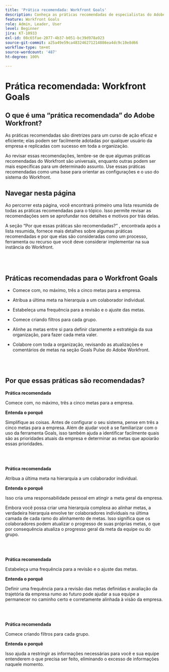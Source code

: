 ```yaml
---
title: 'Prática recomendada: Workfront Goals'
description: Conheça as práticas recomendadas de especialistas do Adobe Workfront sobre configurar, gerenciar e usar o Workfront Goals.
feature: Workfront Goals
role: Admin, Leader, User
level: Beginner
jira: KT-10933
exl-id: 08c65fae-2077-4b37-b051-bc39d978a923
source-git-commit: a25a49e59ca483246271214886ea4dc9c10e8d66
workflow-type: tm+mt
source-wordcount: '487'
ht-degree: 100%

---
```


# Prática recomendada: Workfront Goals

## O que é uma “prática recomendada” do Adobe Workfront?

As práticas recomendadas são diretrizes para um curso de ação eficaz e eficiente; elas podem ser facilmente adotadas por qualquer usuário da empresa e replicadas com sucesso em toda a organização.

Ao revisar essas recomendações, lembre-se de que algumas práticas recomendadas do Workfront são universais, enquanto outras podem ser mais específicas para um determinado assunto. Use essas práticas recomendadas como uma base para orientar as configurações e o uso do sistema do Workfront.

## Navegar nesta página

Ao percorrer esta página, você encontrará primeiro uma lista resumida de todas as práticas recomendadas para o tópico. Isso permite revisar as recomendações sem se aprofundar nos detalhes e motivos por trás delas.

A seção “Por que essas práticas são recomendadas?” , encontrada após a lista resumida, fornece mais detalhes sobre algumas práticas recomendadas e por que elas são consideradas como um processo, ferramenta ou recurso que você deve considerar implementar na sua instância do Workfront.

</br>
</br>


## Práticas recomendadas para o Workfront Goals

* Comece com, no máximo, três a cinco metas para a empresa.

* Atribua a última meta na hierarquia a um colaborador individual.

* Estabeleça uma frequência para a revisão e o ajuste das metas.

* Comece criando filtros para cada grupo.

* Alinhe as metas entre si para definir claramente a estratégia da sua organização, para fazer cada meta valer.

* Colabore com toda a organização, revisando as atualizações e comentários de metas na seção Goals Pulse do Adobe Workfront.

</br>
</br>

## Por que essas práticas são recomendadas?

**Prática recomendada**

Comece com, no máximo, três a cinco metas para a empresa.



**Entenda o porquê**

Simplifique as coisas. Antes de configurar o seu sistema, pense em três a cinco metas para a empresa. Além de ajudar você a se familiarizar com o uso da ferramenta Goals, isso também ajuda a identificar facilmente quais são as prioridades atuais da empresa e determinar as metas que apoiarão essas prioridades.

</br>
</br>

**Prática recomendada**

Atribua a última meta na hierarquia a um colaborador individual.



**Entenda o porquê**

Isso cria uma responsabilidade pessoal em atingir a meta geral da empresa.



Embora você possa criar uma hierarquia complexa ao alinhar metas, a verdadeira hierarquia envolve ter colaboradores individuais na última camada de cada ramo do alinhamento de metas. Isso significa que os colaboradores podem atualizar o progresso de suas próprias metas, o que por consequência atualiza o progresso geral da meta da equipe ou do grupo.

</br>
</br>


**Prática recomendada**

Estabeleça uma frequência para a revisão e o ajuste das metas.



**Entenda o porquê**

Definir uma frequência para a revisão das metas definidas e avaliação da trajetória da empresa rumo ao futuro pode ajudar a sua equipe a permanecer no caminho certo e corretamente alinhada à visão da empresa.


</br>
</br>

**Prática recomendada**

Comece criando filtros para cada grupo.



**Entenda o porquê**

Isso ajuda a restringir as informações necessárias para você e sua equipe entenderem o que precisa ser feito, eliminando o excesso de informações naquele momento.
